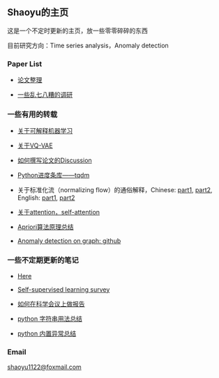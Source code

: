 ## Shaoyu的主页

这是一个不定时更新的主页，放一些零零碎碎的东西

目前研究方向：Time series analysis，Anomaly detection

### Paper List

+ [论文整理](./paperlist.md)

+ [一些乱七八糟的调研](./surveys.md)


### 一些有用的转载

+ [关于可解释机器学习](https://zhpmatrix.github.io/2019/07/19/interpretable-model/)

+ [关于VQ-VAE](https://www.spaces.ac.cn/archives/6760)

+ [如何撰写论文的Discussion](https://mitcommlab.mit.edu/broad/commkit/journal-article-discussion/)

+ [Python进度条库——tqdm](https://www.jianshu.com/p/21cf48be6bf6)

+ 关于标准化流（normalizing flow）的通俗解释，Chinese: [part1](https://www.jianshu.com/p/66393cebe8ba), [part2](https://www.jianshu.com/p/db72c38233f3), English: [part1](https://blog.evjang.com/2018/01/nf2.html), [part2](https://blog.evjang.com/2018/01/nf1.html)

+ [关于attention，self-attention](https://cloud.tencent.com/developer/article/1600550)

+ [Apriori算法原理总结](https://www.cnblogs.com/pinard/p/6293298.html)

+ [Anomaly detection on graph: github](https://github.com/safe-graph/graph-fraud-detection-papers)


### 一些不定期更新的笔记

+ [Here](./notes/notes.md)

+ [Self-supervised learning survey](./notes/self_supervised_learning_survey.md)

+ [如何在科学会议上做报告](./notes/nature.md)

+ [python 字符串用法总结](https://mp.weixin.qq.com/s/dTrW68RjQ6K0nO5CPWUjlA)

+ [python 内置异常总结](https://www.cnblogs.com/nmb-musen/p/10856023.html)


### Email

shaoyu1122@foxmail.com

